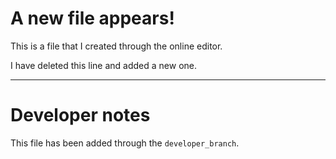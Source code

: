 # A new file appears!

This is a file that I created through the online editor.

I have deleted this line and added a new one.

---

# Developer notes

This file has been added through the `developer_branch`.
